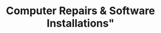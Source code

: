 ---
title: Computer Repairs & Software Installations"
nav_links: ['../../index.html', '../Web Development', '../Networks', '../Repairs', '../Contact']
nav_options: ['Home', 'Web Development', 'Networks', 'Repairs', 'Contact']

productCardsImg: ['printer1', 'printer1', 'printer1']
product: ['Android & Iphone', 'Windows', 'MacOs']

slider: ['acer', 'dell', 'asus', 'lenovo', 'cannon']
slider_rows: ['one', 'two']
---